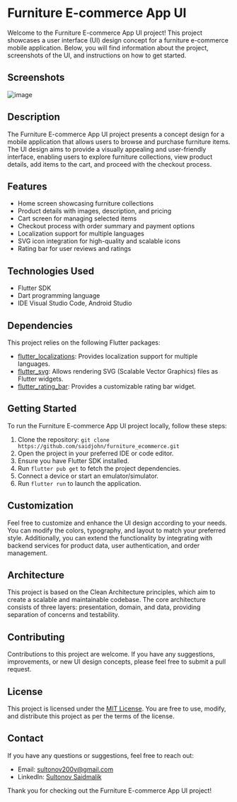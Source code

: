 # Furniture E-commerce App UI

Welcome to the Furniture E-commerce App UI project! This project showcases a user interface (UI) design concept for a furniture e-commerce mobile application. Below, you will find information about the project, screenshots of the UI, and instructions on how to get started.

## Screenshots

![image](https://github.com/saidjohn/furniture_ecommerce/assets/120701354/996a1187-d498-48dd-8220-c2c359bad464)


## Description

The Furniture E-commerce App UI project presents a concept design for a mobile application that allows users to browse and purchase furniture items. The UI design aims to provide a visually appealing and user-friendly interface, enabling users to explore furniture collections, view product details, add items to the cart, and proceed with the checkout process.

## Features

- Home screen showcasing furniture collections
- Product details with images, description, and pricing
- Cart screen for managing selected items
- Checkout process with order summary and payment options
- Localization support for multiple languages
- SVG icon integration for high-quality and scalable icons
- Rating bar for user reviews and ratings

## Technologies Used

- Flutter SDK
- Dart programming language
- IDE Visual Studio Code, Android Studio

## Dependencies

This project relies on the following Flutter packages:

- [flutter_localizations](https://pub.dev/packages/flutter_localizations): Provides localization support for multiple languages.
- [flutter_svg](https://pub.dev/packages/flutter_svg): Allows rendering SVG (Scalable Vector Graphics) files as Flutter widgets.
- [flutter_rating_bar](https://pub.dev/packages/flutter_rating_bar): Provides a customizable rating bar widget.

## Getting Started

To run the Furniture E-commerce App UI project locally, follow these steps:

1. Clone the repository: `git clone https://github.com/saidjohn/furniture_ecommerce.git`
2. Open the project in your preferred IDE or code editor.
3. Ensure you have Flutter SDK installed.
4. Run `flutter pub get` to fetch the project dependencies.
5. Connect a device or start an emulator/simulator.
6. Run `flutter run` to launch the application.

## Customization

Feel free to customize and enhance the UI design according to your needs. You can modify the colors, typography, and layout to match your preferred style. Additionally, you can extend the functionality by integrating with backend services for product data, user authentication, and order management.

## Architecture

This project is based on the Clean Architecture principles, which aim to create a scalable and maintainable codebase. The core architecture consists of three layers: presentation, domain, and data, providing separation of concerns and testability.

## Contributing

Contributions to this project are welcome. If you have any suggestions, improvements, or new UI design concepts, please feel free to submit a pull request.

## License

This project is licensed under the [MIT License](LICENSE). You are free to use, modify, and distribute this project as per the terms of the license.

## Contact

If you have any questions or suggestions, feel free to reach out:

- Email: [sultonov200v@gmail.com](mailto:sultonov200v@gmail.com)
- LinkedIn: [Sultonov Saidmalik](linkedin.com/in/saidmalik-sultonov-a54bb425b)

  
Thank you for checking out the Furniture E-commerce App UI project!
